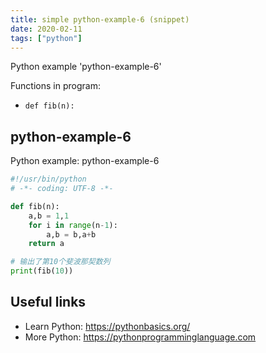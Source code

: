 ```yaml
---
title: simple python-example-6 (snippet)
date: 2020-02-11
tags: ["python"]
---
```

Python example 'python-example-6'

Functions in program: 
* `def fib(n):`

## python-example-6

Python example: python-example-6

```python
#!/usr/bin/python
# -*- coding: UTF-8 -*-

def fib(n):
	a,b = 1,1
	for i in range(n-1):
		a,b = b,a+b
	return a

# 输出了第10个斐波那契数列
print(fib(10))


```

## Useful links

- Learn Python: https://pythonbasics.org/
- More Python: https://pythonprogramminglanguage.com
